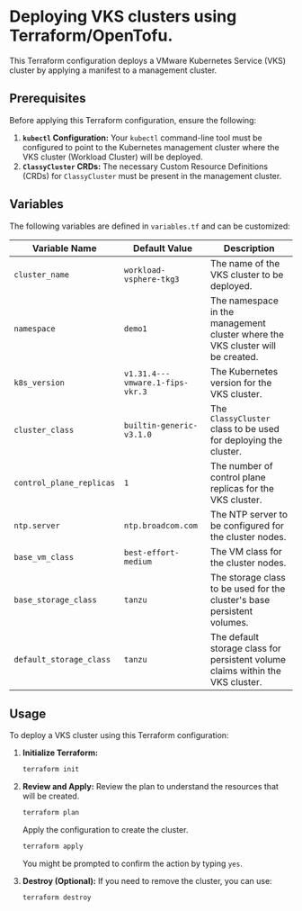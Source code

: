 # Deploying VKS clusters using Terraform/OpenTofu.

This Terraform configuration deploys a VMware Kubernetes Service (VKS) cluster by applying a manifest to a management cluster.

## Prerequisites

Before applying this Terraform configuration, ensure the following:

1.  **`kubectl` Configuration:** Your `kubectl` command-line tool must be configured to point to the Kubernetes management cluster where the VKS cluster (Workload Cluster) will be deployed.
2.  **`ClassyCluster` CRDs:** The necessary Custom Resource Definitions (CRDs) for `ClassyCluster` must be present in the management cluster.

## Variables

The following variables are defined in `variables.tf` and can be customized:

| Variable Name             | Default Value                       | Description                                                                 |
| ------------------------- | ----------------------------------- | --------------------------------------------------------------------------- |
| `cluster_name`            | `workload-vsphere-tkg3`             | The name of the VKS cluster to be deployed.                                 |
| `namespace`               | `demo1`                             | The namespace in the management cluster where the VKS cluster will be created. |
| `k8s_version`             | `v1.31.4---vmware.1-fips-vkr.3`     | The Kubernetes version for the VKS cluster.                                   |
| `cluster_class`           | `builtin-generic-v3.1.0`            | The `ClassyCluster` class to be used for deploying the cluster.             |
| `control_plane_replicas`  | `1`                                 | The number of control plane replicas for the VKS cluster.                   |
| `ntp.server`              | `ntp.broadcom.com`                  | The NTP server to be configured for the cluster nodes.                        |
| `base_vm_class`           | `best-effort-medium`                | The VM class for the cluster nodes.                                         |
| `base_storage_class`      | `tanzu`                             | The storage class to be used for the cluster's base persistent volumes.       |
| `default_storage_class`   | `tanzu`                             | The default storage class for persistent volume claims within the VKS cluster. |

## Usage

To deploy a VKS cluster using this Terraform configuration:

1.  **Initialize Terraform:**
    ```bash
    terraform init
    ```
2.  **Review and Apply:**
    Review the plan to understand the resources that will be created.
    ```bash
    terraform plan
    ```
    Apply the configuration to create the cluster.
    ```bash
    terraform apply
    ```
    You might be prompted to confirm the action by typing `yes`.

3.  **Destroy (Optional):**
    If you need to remove the cluster, you can use:
    ```bash
    terraform destroy
    ```

